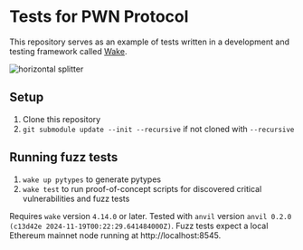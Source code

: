 # Tests for PWN Protocol
This repository serves as an example of tests written in a development and testing framework called [Wake](https://github.com/Ackee-Blockchain/wake).

![horizontal splitter](https://github.com/Ackee-Blockchain/wake-detect-action/assets/56036748/ec488c85-2f7f-4433-ae58-3d50698a47de)

## Setup

1. Clone this repository
2. `git submodule update --init --recursive` if not cloned with `--recursive`

## Running fuzz tests

1. `wake up pytypes` to generate pytypes
2. `wake test` to run proof-of-concept scripts for discovered critical vulnerabilities and fuzz tests

Requires `wake` version `4.14.0` or later.
Tested with `anvil` version `anvil 0.2.0 (c13d42e 2024-11-19T00:22:29.641484000Z)`. Fuzz tests expect a local Ethereum mainnet node running at http://localhost:8545.